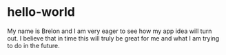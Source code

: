 # hello-world
My name is Brelon and I am very eager to see how my app idea will turn out.
I believe that in time this will truly be great for me and what I am trying to do in the future.

